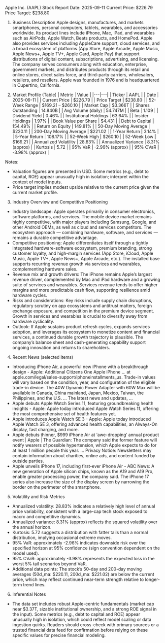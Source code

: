 Apple Inc. (AAPL) Stock Report
Date: 2025-09-11
Current Price: $226.79
Price Target: $238.80

1) Business Description
Apple designs, manufactures, and markets smartphones, personal computers, tablets, wearables, and accessories worldwide. Its product lines include iPhone, Mac, iPad, and wearables such as AirPods, Apple Watch, Beats products, and HomePod. Apple also provides services including AppleCare support, cloud services, and a broad ecosystem of platforms (App Store, Apple Arcade, Apple Music, Apple News+, Apple TV+, Apple Card, Apple Pay) that support distributions of digital content, subscriptions, advertising, and licensing. The company serves consumers along with education, enterprise, government markets, and distributes products through its retail and online stores, direct sales force, and third-party carriers, wholesalers, retailers, and resellers. Apple was founded in 1976 and is headquartered in Cupertino, California.

2) Market Profile (Table)
| Metric | Value |
|---|---|
| Ticker | AAPL |
| Date | 2025-09-11 |
| Current Price | $226.79 |
| Price Target | $238.80 |
| 52-Week Range | $169.21 – $260.10 |
| Market Cap | $3.366T |
| Shares Outstanding | 14.840B |
| Avg Volume (daily) | 54.747M |
| Beta | 1.109 |
| Dividend Yield | 0.46% |
| Institutional Holdings | 63.64% |
| Insider Holdings | 1.97% |
| Book Value per Share | $4.431 |
| Debt to Capital | 154.49% |
| Return on Equity | 149.81% |
| 50-Day Moving Average | $220.11 |
| 200-Day Moving Average | $221.02 |
| 1-Year Return | 3.14% |
| 5-Year Return | 108.17% |
| 52-Week High | $260.10 |
| 52-Week Low | $169.21 |
| Annualized Volatility | 28.83% |
| Annualized Variance | 8.31% (approx) |
| Kurtosis | 5.72 |
| 95% VaR | -2.96% (approx) |
| 95% CVaR | -3.98% (approx) |

Notes:
- Valuation figures are presented in USD. Some metrics (e.g., debt to capital, ROE) appear unusually high in isolation; interpret within the context of model inputs.
- Price target implies modest upside relative to the current price given the current market profile.

3) Industry Overview and Competitive Positioning
- Industry landscape: Apple operates primarily in consumer electronics, software platforms, and services. The mobile device market remains highly competitive, with major players including Samsung, Google, and other Android OEMs, as well as cloud and services competitors. The ecosystem approach — combining hardware, software, and services — remains a durable competitive advantage.
- Competitive positioning: Apple differentiates itself through a tightly integrated hardware-software ecosystem, premium branding, strong customer loyalty, and high-margin services (App Store, iCloud, Apple Music, Apple TV+, Apple News+, Apple Arcade, etc.). The installed base supports recurring revenue growth via services and wearables, complementing hardware sales.
- Revenue mix and growth drivers: The iPhone remains Apple’s largest revenue driver, complemented by Mac and iPad hardware and a growing suite of services and wearables. Services revenue tends to offer higher margins and more predictable cash flow, supporting resilience amid hardware cycles.
- Risks and considerations: Key risks include supply chain disruptions, regulatory scrutiny on app ecosystems and antitrust matters, foreign exchange exposure, and competition in the premium device segment. Growth in services and wearables is crucial to diversify away from hardware cyclicality.
- Outlook: If Apple sustains product refresh cycles, expands services adoption, and leverages its ecosystem to monetize content and financial services, a continued durable growth trajectory is plausible. The company’s balance sheet and cash-generating capability support ongoing innovation and returns to shareholders.

4) Recent News (selected items)
- Introducing iPhone Air, a powerful new iPhone with a breakthrough design - Apple: Additional Citizens One Apple iPhone ... at apple.com/legal/sales-support/iphoneinstallments_us. Trade-in values will vary based on the condition, year, and configuration of the eligible trade-in device. The 40W Dynamic Power Adapter with 60W Max will be available in Canada, China mainland, Japan, Mexico, Taiwan, the Philippines, and the U.S. ... The latest news and updates, ...
- Apple debuts Apple Watch Series 11, featuring groundbreaking health insights - Apple: Apple today introduced Apple Watch Series 11, offering the most comprehensive set of health features yet.
- Apple introduces Apple Watch SE 3 - Apple: Apple today introduced Apple Watch SE 3, offering advanced health capabilities, an Always-On display, fast charging, and more.
- Apple debuts thinner, $999 iPhone Air at ‘awe-dropping’ annual product event | Apple | The Guardian: The company said the former feature will notify wearers of possible hypertension, which Apple expects to do for at least 1 million people this year. ... Privacy Notice: Newsletters may contain information about charities, online ads, and content funded by outside parties.
- Apple unveils iPhone 17, including first-ever iPhone Air - ABC News: A new generation of Apple silicon chips, known as the A19 and A19 Pro, enable greater processing power, the company said. The iPhone 17 series also increase the size of the display screen by narrowing the border on the perimeter of the smartphone.

5) Volatility and Risk Metrics
- Annualized volatility: 28.83% indicates a relatively high level of annual price variability, consistent with a large-cap tech stock exposed to macro and competitive dynamics.
- Annualized variance: 8.31% (approx) reflects the squared volatility over the annual horizon.
- Kurtosis: 5.72 suggests a distribution with fatter tails than a normal distribution, implying occasional extreme moves.
- 95% VaR: approximately -2.96% indicates downside risk over the specified horizon at 95% confidence (sign convention dependent on the model used).
- 95% CVaR: approximately -3.98% represents the expected loss in the worst 5% tail scenarios beyond VaR.
- Additional data points: The stock’s 50-day and 200-day moving averages (50d_ma: $220.11, 200d_ma: $221.02) are below the current price, which may reflect continued near-term strength relative to longer-term trend lines.

6) Inferential Notes
- The data set includes robust Apple-centric fundamentals (market cap near $3.37T, sizable institutional ownership, and a strong ROE signal in the input). Some metrics (e.g., debt to capital and ROE) appear unusually high in isolation, which could reflect model scaling or data ingestion quirks. Readers should cross-check with primary sources or a trusted financial data feed for confirmation before relying on these specific values for precise financial modeling.